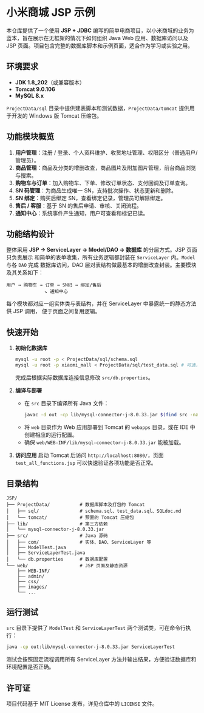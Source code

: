 # 小米商城 JSP 示例

本仓库提供了一个使用 **JSP + JDBC** 编写的简单电商项目，以小米商城的业务为蓝本，旨在展示在无框架的情况下如何组织 Java Web 应用、数据库访问以及 JSP 页面。项目包含完整的数据库脚本和示例页面，适合作为学习或实验之用。

## 环境要求

- **JDK 1.8_202**（或兼容版本）
- **Tomcat 9.0.106**
- **MySQL 8.x**

`ProjectData/sql` 目录中提供建表脚本和测试数据，`ProjectData/tomcat` 提供用于开发的 Windows 版 Tomcat 压缩包。

## 功能模块概览

1. **用户管理**：注册 / 登录、个人资料维护、收货地址管理、权限区分（普通用户/管理员）。
2. **商品管理**：商品及分类的增删改查，商品图片及附加图片管理，前台商品浏览与搜索。
3. **购物车与订单**：加入购物车、下单、修改订单状态、支付回调及订单查询。
4. **SN 码管理**：为商品生成唯一 SN，支持批次操作、状态更新和删除。
5. **SN 绑定**：购买后绑定 SN，查看绑定记录，管理员可解除绑定。
6. **售后 / 客服**：基于 SN 的售后申请、审核、关闭流程。
7. **通知中心**：系统事件产生通知，用户可查看和标记已读。

## 功能结构设计

整体采用 **JSP → ServiceLayer → Model/DAO → 数据库** 的分层方式。JSP 页面只负责展示
和简单的表单收集，所有业务逻辑都封装在 `ServiceLayer` 内。`Model` 与各 `DAO` 完成
数据库访问，DAO 层对表结构做最基本的增删改查封装。主要模块及其关系如下：

```
用户 → 购物车 → 订单 → SN码 → 绑定/售后
              ↘ 通知中心
```

每个模块都对应一组实体类与表结构，并在 ServiceLayer 中暴露统一的静态方法供 JSP 调用，
便于页面之间复用逻辑。

## 快速开始

1. **初始化数据库**
   ```bash
   mysql -u root -p < ProjectData/sql/schema.sql
   mysql -u root -p xiaomi_mall < ProjectData/sql/test_data.sql # 可选，导入示例数据
   ```
   完成后根据实际数据库连接信息修改 `src/db.properties`。

2. **编译与部署**
   - 在 `src` 目录下编译所有 Java 文件：
     ```bash
     javac -d out -cp lib/mysql-connector-j-8.0.33.jar $(find src -name "*.java")
     ```
   - 将 `web` 目录作为 Web 应用部署到 Tomcat 的 `webapps` 目录，或在 IDE 中创建相应的运行配置。
   - 确保 `web/WEB-INF/lib/mysql-connector-j-8.0.33.jar` 能被加载。

3. **访问应用**
   启动 Tomcat 后访问 `http://localhost:8080/`，页面 `test_all_functions.jsp` 可以快速验证各项功能是否正常。

## 目录结构

```
JSP/
├── ProjectData/           # 数据库脚本及打包的 Tomcat
│   ├── sql/               # schema.sql、test_data.sql、SQLdoc.md
│   └── tomcat/            # 预置的 Tomcat 压缩包
├── lib/                   # 第三方依赖
│   └── mysql-connector-j-8.0.33.jar
├── src/                   # Java 源码
│   ├── com/               # 实体、DAO、ServiceLayer 等
│   ├── ModelTest.java
│   ├── ServiceLayerTest.java
│   └── db.properties      # 数据库配置
└── web/                   # JSP 页面及静态资源
    ├── WEB-INF/
    ├── admin/
    ├── css/
    ├── images/
    └── ...
```

## 运行测试

`src` 目录下提供了 `ModelTest` 和 `ServiceLayerTest` 两个测试类，可在命令行执行：

```bash
java -cp out:lib/mysql-connector-j-8.0.33.jar ServiceLayerTest
```

测试会按照固定流程调用所有 ServiceLayer 方法并输出结果，方便验证数据库和环境配置是否正确。

## 许可证

项目代码基于 MIT License 发布，详见仓库中的 `LICENSE` 文件。

